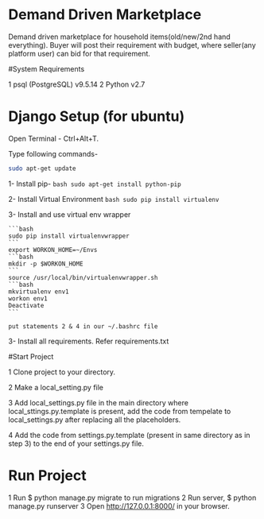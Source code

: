 # Demand Driven Marketplace


Demand driven marketplace for household items(old/new/2nd hand everything). Buyer will post their requirement with budget, where seller(any platform user) can bid for that requirement.

#System Requirements

1 psql (PostgreSQL) v9.5.14
2 Python v2.7


# Django Setup (for ubuntu)

Open Terminal - Ctrl+Alt+T.

Type following commands- 

```bash
sudo apt-get update
```

1- Install pip-
	```bash
	sudo apt-get install python-pip
	```

2- Install Virtual Environment 
	```bash
	sudo pip install virtualenv 
	```

3- Install and use virtual env wrapper
	
	```bash 
	sudo pip install virtualenvwrapper
	```	
	export WORKON_HOME=~/Envs
	```bash	
	mkdir -p $WORKON_HOME
	```	
	source /usr/local/bin/virtualenvwrapper.sh
	```bash	
	mkvirtualenv env1
	workon env1
	Deactivate
	```
	
	put statements 2 & 4 in our ~/.bashrc file

3- Install all requirements. Refer requirements.txt

#Start Project

1 Clone project to your directory.

2 Make a local_setting.py file 

3 Add local_settings.py file in the main directory where local_sttings.py.template is present, add the code from tempelate to local_settings.py after replacing all the placeholders.

4 Add the code from settings.py.template (present in same directory as in step 3) to the end of your settings.py file.

# Run Project

1 Run $ python manage.py migrate to run migrations
2 Run server, $ python manage.py runserver
3 Open http://127.0.0.1:8000/ in your browser.


